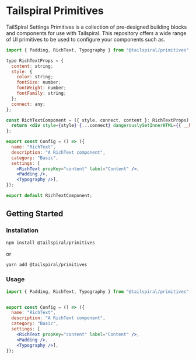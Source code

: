 # Tailspiral Primitives

TailSpiral Settings Primitives is a collection of pre-designed building blocks and components for use with Tailspiral. This repository offers a wide range of UI primitives to be used to configure your components such as.

```jsx
import { Padding, RichText, Typography } from "@tailspiral/primitives";

type RichTextProps = {
  content: string;
  style: {
    color: string;
    fontSize: number;
    fontWeight: number;
    fontFamily: string;
  };
  connect: any;
};

const RichTextComponent = ({ style, connect, content }: RichTextProps) => {
  return <div style={style} {...connect} dangerouslySetInnerHTML={{ __html: content }} />;
};

export const Config = () => ({
  name: "RichText",
  description: "A RichText component",
  category: "Basic",
  settings: [
    <RichText propKey="content" label="Content" />, 
    <Padding />, 
    <Typography />],
});

export default RichTextComponent;

```
## Getting Started

### Installation

```bash
npm install @tailspiral/primitives
```
or 
```bash
yarn add @tailspiral/primitives
```

### Usage

```jsx
import { Padding, RichText, Typography } from "@tailspiral/primitives";


export const Config = () => ({
  name: "RichText",
  description: "A RichText component",
  category: "Basic",
  settings: [
    <RichText propKey="content" label="Content" />, 
    <Padding />, 
    <Typography />],
});

```



